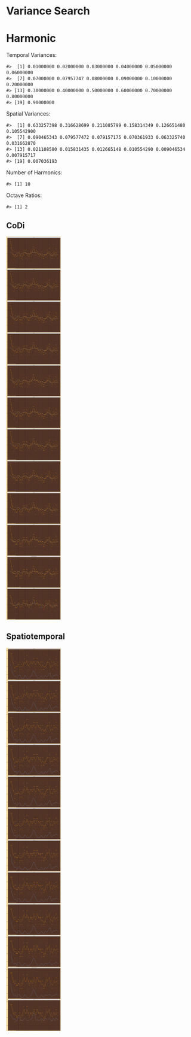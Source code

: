Variance Search
================

# Harmonic

Temporal Variances:

    #>  [1] 0.01000000 0.02000000 0.03000000 0.04000000 0.05000000 0.06000000
    #>  [7] 0.07000000 0.07957747 0.08000000 0.09000000 0.10000000 0.20000000
    #> [13] 0.30000000 0.40000000 0.50000000 0.60000000 0.70000000 0.80000000
    #> [19] 0.90000000

Spatial Variances:

    #>  [1] 0.633257398 0.316628699 0.211085799 0.158314349 0.126651480 0.105542900
    #>  [7] 0.090465343 0.079577472 0.079157175 0.070361933 0.063325740 0.031662870
    #> [13] 0.021108580 0.015831435 0.012665148 0.010554290 0.009046534 0.007915717
    #> [19] 0.007036193

Number of Harmonics:

    #> [1] 10

Octave Ratios:

    #> [1] 2

## CoDi

![](../figures/variance_search/_CoDi-1.png)<!-- -->

## Spatiotemporal

![](../figures/variance_search/_Spatiotemporal-1.png)<!-- -->
